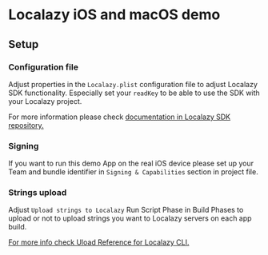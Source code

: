#  Localazy iOS and macOS demo

## Setup

### Configuration file

Adjust properties in the `Localazy.plist` configuration file to adjust Localazy SDK functionality. Especially set your `readKey` to be able to use the SDK with your Localazy project.

For more information please check [documentation in Localazy SDK repository.](https://github.com/localazy/localazy-ios-library)

### Signing

If you want to run this demo App on the real iOS device please set up your Team and bundle identifier in `Signing & Capabilities` section in project file.

### Strings upload

Adjust `Upload strings to Localazy` Run Script Phase in Build Phases to upload or not to upload strings you want to Localazy servers on each app build.

[For more info check Uload Reference for Localazy CLI.](https://localazy.com/docs/cli/upload-reference)
